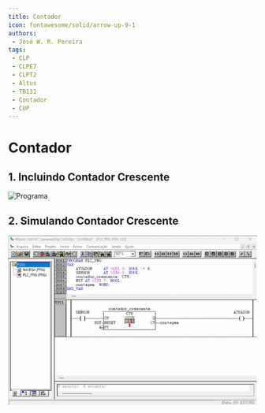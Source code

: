 ```yaml
---
title: Contador
icon: fontawesome/solid/arrow-up-9-1
authors:
 - José W. R. Pereira
tags:
 - CLP
 - CLPE7
 - CLPT2
 - Altus
 - TB131
 - Contador
 - CUP
---
```


# Contador

## 1. Incluindo Contador Crescente

![Programa](./gif/contador_crescente_declaracao.gif)


## 2. Simulando Contador Crescente

![tela](./gif/contador_crescente_simulacao.gif)
